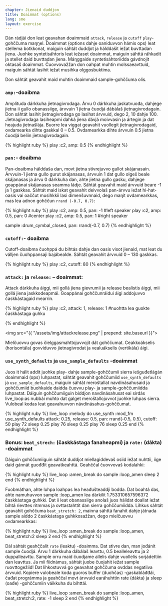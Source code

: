 ```yaml
---
chapter: Jienaid duddjon
title: Doaimmat (options)
lang: sme
layout: exercise
---
```


Dán rádjái don leat geavahan doaimmaid `attack`, `release` ja `cutoff` `play`-gohččuma maŋŋel. Doaimmat (options dahje oaniduvvon hámis ops) leat stellema botkkonat, maiguin sáhtát duddjot ja hálddašit iežat buvttadan jiena. Juohke syntetisáhtoris leat iežaset doaimmat, maiguin sáhttá ráhkadit ja stellet daid buvttadan jiena. Máŋggaide syntetisáhtoriidda gávdnojit oktasaš doaimmat. Čuovvovažžan don oahpat muhtin molssaeavttuid, maiguin sáhtát lasihit iežat musihka olggosbuktima.

Don sáhtát geavahit maid muhtin doaimmaid sample-gohččuma olis.

### `amp:`-doaibma

Amplituda dárkkuha jietnagivrodaga. Árvu 0 dárkkuha jaskatvuođa, dahjege jietna ii gullo obanassiige, árvvuin 1 jietna čuodjá dábálaš jietnagivrodagain. Don sáhtát lasihit jietnagivrodaga go lasihat árvvuid, dego 2, 10 dahje 100. Jietnagivrodaga lasiheapmi dahká jiena dávjá moivvasin ja ártegin ja dat heajuda jietnašlája. Buorre lea viggat geavahit vuollegit jietnagivrodagaid, ovdamearka dihte gaskkal 0 – 0.5. Ovdamearkka dihte árvvuin 0.5 jietna čuodjá beliin jietnagivrodagain. 

{% highlight ruby %}
play :c2, amp: 0.5
{% endhighlight %}

### `pan:`- doaibma


Pan-doaibma hálddaša dan, movt jietna stivrejuvvo gullot skájanasain. Árvvuin-1 jietna gullo gurut skájanasas, árvvuin 1 dat gullo olgeš beale skájanasas ja árvu 0 dárkkuha dan, ahte jietna gullo gasku, dahjege goappánai skájanasas seamma ládje. Sáhtát geavahit maid árvvuid beare -1 ja 1 gaskkas. Sáhtát maid iskat geavahit deivvolaš pan-árvvu iežat hi-hat-oasis vai oaččut musihkkii lasi dimenšuvnnaid, dego maŋit ovdamearkkas, mas lea adnon gohččun `rrand (-0.7, 0.7)`:

{% highlight ruby %}
play :c2, amp: 0.5, pan: -1 #left speaker
play :c2, amp: 0.5, pan: 0 #center
play :c2, amp: 0.5, pan: 1 #right speaker

sample :drum_cymbal_closed, pan: rrand(-0.7, 0.7)
{% endhighlight %}

### `cutoff:`- doaibma


Cutoff-doaibma čuohppá du bihtás dahje dan oasis visot jienaid, mat leat du válljen čuohppansaji bajábealde. Sáhtát geavahit árvvuid 0 – 130 gaskkas.

{% highlight ruby %}
play :c2, cutoff: 80
{% endhighlight %}

### `attack:` ja `release:` – doaimmat:


Attack dárkkuha áiggi, mii gollá jiena gievrumii ja release bealistis áiggi, mii gollá jiena jaskkodeapmái. Goappánai gohččunráidui áigi addojuvvo časkkástagaid mearrin. 

{% highlight ruby %}
play :c2, attack: 1, release: 1 
#nuohtta lea guokte časkkástaga guhku

{% endhighlight %}

<img src="{{ "/assets/img/attackrelease.png" | prepend: site.baseurl }}">

Mielčuovvu govas čielggasmahttojuvvojit dát gohččumat. Ceakkoákselis (horisontála) govviduvvo jietnagivrodat ja vealuákselis (vertikála) áigi. 

### `use_synth_defaults` ja `use_sample_defaults` -doaimmat

Juos it hálit addit juohke play- dahje sample-gohččumii sierra iešguđetlágán doaimmaid (ops) luhpastat, sáhtát geavahit gohččumiid `use_synth_defaults` ja `use_sample_defaults`, maiguin sáhtát meroštallat navdinásahusaid ja gohččumiid buohkaide daidda čuovvu play- ja sample-gohččumiidda luhpastat. Dáiguin gohččumiiguin biddjon navdinásahusat eai sirdás live_loop:as nubbái muhto dat galget meroštallojuvvot juohke luhpas sierra. Vulobeal kodas leat geavahuvvon návdinásahus-gohččumat.

{% highlight ruby %}
live_loop :melody do
  use_synth :mod_fm
  use_synth_defaults attack: 0.25, release: 0.5, pan: rrand(-0.5, 0.5), cutoff: 50
  play 72
  sleep 0.25
  play 76
  sleep 0.25
  play 76
  sleep 0.25
end
{% endhighlight %}

### Bonus: `beat_strech:` (časkkástaga fanaheapmi) ja `rate:` (dákta) -doaimmat

Dáiguin gohččumiiguin sáhtát duddjot miellagiddevaš osiid iežat nuhttii, iige daid gánnát guođđit geavatkeahttá. Geahččal čuovvovaš kodalahki:

{% highlight ruby %}
live_loop :amen_break do
  sample :loop_amen
  sleep 2
end 
{% endhighlight %}

Fuobmáthan, ahte luhpa loahpas lea heađušteaddji bodda. Dat boahtá das, ahte namuhuvvon sample :loop_amen lea dárkilit 1.753310657596372 časkkástaga guhkki. Dat ii leat obanassiige anolaš juos hálidat doallat iežat bihtá rievttes ritmmas ja ovttastahttit dan sierra gohččumiidda. Lihkus sáhtát geavahit gohččuma `beat_stretch: 2`, mainna sáhttá fanahit dahje játnada sample aiddo 2 časkkástaga guhkkosažžan, dego mielčuovvu ovdamearkkas:

{% highlight ruby %}
live_loop :amen_break do
  sample :loop_amen, beat_stretch:2
  sleep 2
end
{% endhighlight %}

Dál sáhtát geahččalit `rate` (leaktu) -doaimma. Dat stivre dan, man jođánit sample čuodjá. Árvu 1 dárkkuha dábálaš leavttu, 0.5 bealleleavttu ja 2 duppalleavttu. Sample orru maid čuodjame allelis dahje vuollelis sorjádettiin dan leavttus. Ja mii fiidnámus, sáhtát juobe čuojahit iežat sample ruovttogežiid! Dat lihkostuvvá go geavahat gohččuma ovddas negatiiva árvvuid. Kopiere vulobeale koda guoros buffer (duohčas) -gaskabláđđái, čađat prográmma ja geahččal movt árvvuid earáhuhttin rate (dákta) ja sleep (oađe) -gohččumiin váikkuha du bihttái. 

{% highlight ruby %}
live_loop :amen_break do
  sample :loop_amen, beat_stretch:2, rate: -1
  sleep 2
end
{% endhighlight %}
